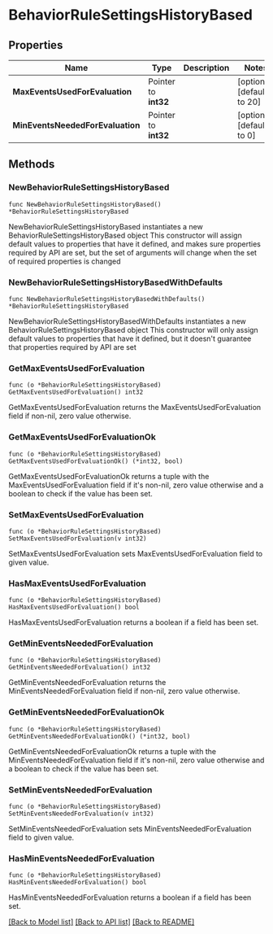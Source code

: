 # BehaviorRuleSettingsHistoryBased

## Properties

Name | Type | Description | Notes
------------ | ------------- | ------------- | -------------
**MaxEventsUsedForEvaluation** | Pointer to **int32** |  | [optional] [default to 20]
**MinEventsNeededForEvaluation** | Pointer to **int32** |  | [optional] [default to 0]

## Methods

### NewBehaviorRuleSettingsHistoryBased

`func NewBehaviorRuleSettingsHistoryBased() *BehaviorRuleSettingsHistoryBased`

NewBehaviorRuleSettingsHistoryBased instantiates a new BehaviorRuleSettingsHistoryBased object
This constructor will assign default values to properties that have it defined,
and makes sure properties required by API are set, but the set of arguments
will change when the set of required properties is changed

### NewBehaviorRuleSettingsHistoryBasedWithDefaults

`func NewBehaviorRuleSettingsHistoryBasedWithDefaults() *BehaviorRuleSettingsHistoryBased`

NewBehaviorRuleSettingsHistoryBasedWithDefaults instantiates a new BehaviorRuleSettingsHistoryBased object
This constructor will only assign default values to properties that have it defined,
but it doesn't guarantee that properties required by API are set

### GetMaxEventsUsedForEvaluation

`func (o *BehaviorRuleSettingsHistoryBased) GetMaxEventsUsedForEvaluation() int32`

GetMaxEventsUsedForEvaluation returns the MaxEventsUsedForEvaluation field if non-nil, zero value otherwise.

### GetMaxEventsUsedForEvaluationOk

`func (o *BehaviorRuleSettingsHistoryBased) GetMaxEventsUsedForEvaluationOk() (*int32, bool)`

GetMaxEventsUsedForEvaluationOk returns a tuple with the MaxEventsUsedForEvaluation field if it's non-nil, zero value otherwise
and a boolean to check if the value has been set.

### SetMaxEventsUsedForEvaluation

`func (o *BehaviorRuleSettingsHistoryBased) SetMaxEventsUsedForEvaluation(v int32)`

SetMaxEventsUsedForEvaluation sets MaxEventsUsedForEvaluation field to given value.

### HasMaxEventsUsedForEvaluation

`func (o *BehaviorRuleSettingsHistoryBased) HasMaxEventsUsedForEvaluation() bool`

HasMaxEventsUsedForEvaluation returns a boolean if a field has been set.

### GetMinEventsNeededForEvaluation

`func (o *BehaviorRuleSettingsHistoryBased) GetMinEventsNeededForEvaluation() int32`

GetMinEventsNeededForEvaluation returns the MinEventsNeededForEvaluation field if non-nil, zero value otherwise.

### GetMinEventsNeededForEvaluationOk

`func (o *BehaviorRuleSettingsHistoryBased) GetMinEventsNeededForEvaluationOk() (*int32, bool)`

GetMinEventsNeededForEvaluationOk returns a tuple with the MinEventsNeededForEvaluation field if it's non-nil, zero value otherwise
and a boolean to check if the value has been set.

### SetMinEventsNeededForEvaluation

`func (o *BehaviorRuleSettingsHistoryBased) SetMinEventsNeededForEvaluation(v int32)`

SetMinEventsNeededForEvaluation sets MinEventsNeededForEvaluation field to given value.

### HasMinEventsNeededForEvaluation

`func (o *BehaviorRuleSettingsHistoryBased) HasMinEventsNeededForEvaluation() bool`

HasMinEventsNeededForEvaluation returns a boolean if a field has been set.


[[Back to Model list]](../README.md#documentation-for-models) [[Back to API list]](../README.md#documentation-for-api-endpoints) [[Back to README]](../README.md)


